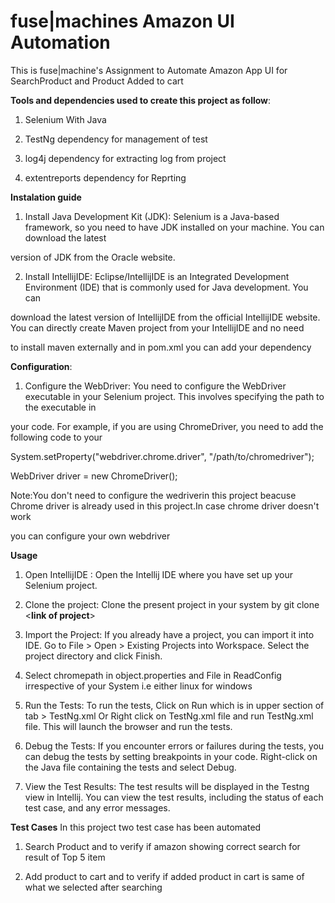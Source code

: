 # fuse|machines Amazon UI Automation

This is fuse|machine's Assignment to Automate Amazon App UI for SearchProduct and Product Added to cart

**Tools and dependencies used to create this project as follow**:

1. Selenium With Java

2. TestNg dependency for management of test

3. log4j dependency for extracting log from project

4. extentreports dependency for Reprting

**Instalation guide**

1. Install Java Development Kit (JDK): Selenium is a Java-based framework, so you need to have JDK installed on your machine. You can download the latest 

version of JDK from the Oracle website.

2. Install IntellijIDE: Eclipse/IntellijIDE is an Integrated Development Environment (IDE) that is commonly used for Java development. You can

download the latest version of IntellijIDE from the official IntellijIDE website. You can directly create Maven project from your IntellijIDE and no need

to install maven externally and in pom.xml you can add your dependency

**Configuration**:
1. Configure the WebDriver: You need to configure the WebDriver executable in your Selenium project. This involves specifying the path to the executable in

your code. For example, if you are using ChromeDriver, you need to add the following code to your

System.setProperty("webdriver.chrome.driver", "/path/to/chromedriver");

WebDriver driver = new ChromeDriver();

Note:You don't need to configure the wedriverin this project beacuse Chrome driver is already used in this project.In case chrome driver doesn't work

you can configure your own webdriver


**Usage**
1. Open IntellijIDE : Open the Intellij  IDE where you have set up your Selenium project.

2. Clone the project: Clone the present project in your system by git clone <**link of project**>

3. Import the Project: If you already have a project, you can import it into IDE. Go to File >  Open > Existing Projects into Workspace. Select the project directory and click Finish.

4. Select chromepath in object.properties and File in ReadConfig irrespective of your System i.e either linux for windows

5. Run the Tests: To run the tests, Click on Run which is in upper section of tab > TestNg.xml Or Right click on TestNg.xml file and run TestNg.xml file. This will launch the browser and run the tests.

6. Debug the Tests: If you encounter errors or failures during the tests, you can debug the tests by setting breakpoints in your code. Right-click on the Java file containing the tests and select Debug.

7. View the Test Results: The test results will be displayed in the Testng view in Intellij. You can view the test results, including the status of each test case, and any error messages.

**Test Cases**
In this project two test case has been automated
  
1. Search Product and to verify if amazon showing correct search for result of Top 5 item
   
2. Add product to cart and to verify if added product in cart is same of what we selected after searching







